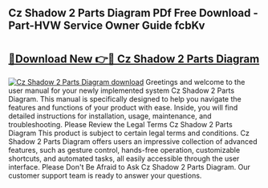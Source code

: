 ## Cz Shadow 2 Parts Diagram PDf Free Download - Part-HVW Service Owner Guide fcbKv

# <h2><a href="http://dfrjgfh.blite.top/?on=Cz+Shadow+2+Parts+Diagram">🔗Download New 👉🔴 Cz Shadow 2 Parts Diagram</a></h2>

[![Cz Shadow 2 Parts Diagram download](https://i.imgur.com/lujVjoI.png)](http://dfrjgfh.blite.top/?on=Cz+Shadow+2+Parts+Diagram)
Greetings and welcome to the user manual for your newly implemented system Cz Shadow 2 Parts Diagram. This manual is specifically designed to help you navigate the features and functions of your product with ease. Inside, you will find detailed instructions for installation, usage, maintenance, and troubleshooting. Please Review the Legal Terms Cz Shadow 2 Parts Diagram This product is subject to certain legal terms and conditions. Cz Shadow 2 Parts Diagram offers users an impressive collection of advanced features, such as gesture control, hands-free operation, customizable shortcuts, and automated tasks, all easily accessible through the user interface. Please Don't Be Afraid to Ask Cz Shadow 2 Parts Diagram. Our customer support team is ready to answer your questions.
